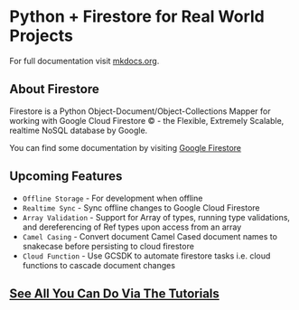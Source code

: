 # Python + Firestore for Real World Projects

For full documentation visit [mkdocs.org](https://mkdocs.org).

## About Firestore

Firestore is a Python Object-Document/Object-Collections Mapper for working with Google Cloud Firestore &copy; - the Flexible, Extremely Scalable, realtime NoSQL database by Google.

You can find some documentation by visiting [Google Firestore](https://firebase.google.com/docs/firestore)


## Upcoming Features

* `Offline Storage` - For development when offline
* `Realtime Sync` - Sync offline changes to Google Cloud Firestore
* `Array Validation` - Support for Array of types, running type validations, and dereferencing of Ref types upon access from an array
* `Camel Casing` - Convert document Camel Cased document names to snakecase before persisting to cloud firestore
* `Cloud Function` - Use GCSDK to automate firestore tasks i.e. cloud functions to cascade document changes


## [See All You Can Do Via The Tutorials](/tutorial/)
